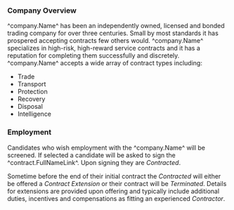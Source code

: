 ### Company Overview
^company.Name^ has been an independently owned, licensed and bonded trading company for over three centuries. Small by most standards it has prospered accepting contracts few others would. ^company.Name^ specializes in high-risk, high-reward service contracts and it has a reputation for completing them successfully and discretely. ^company.Name^ accepts a wide array of contract types including:

* Trade
* Transport
* Protection
* Recovery
* Disposal
* Intelligence

### Employment
Candidates who wish employment with the ^company.Name^ will be screened. If selected a candidate will be asked to sign the ^contract.FullNameLink^. Upon signing they are *Contracted*.

Sometime before the end of their initial contract the *Contracted* will either be offered a *Contract Extension* or their contract will be *Terminated*. Details for extensions are provided upon offering and typically include additional duties, incentives and compensations as fitting an experienced *Contractor*.
